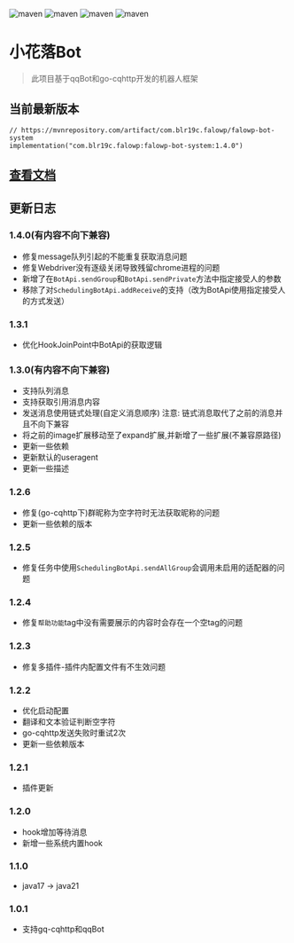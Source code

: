 ![maven](https://img.shields.io/badge/Kotlin-2.0.0-blue.svg)
![maven](https://img.shields.io/badge/Ktor-3.0.0-a.svg)
![maven](https://img.shields.io/badge/go--cqhttp-1.2.0-red)
![maven](https://img.shields.io/badge/qq-bot-red)

# 小花落Bot

> 此项目基于qqBot和go-cqhttp开发的机器人框架

## 当前最新版本

```
// https://mvnrepository.com/artifact/com.blr19c.falowp/falowp-bot-system
implementation("com.blr19c.falowp:falowp-bot-system:1.4.0")
```

## [查看文档](https://falowp.blr19c.com)

## 更新日志

### 1.4.0(有内容不向下兼容)

* 修复message队列引起的不能重复获取消息问题
* 修复Webdriver没有逐级关闭导致残留chrome进程的问题
* 新增了在`BotApi.sendGroup`和`BotApi.sendPrivate`方法中指定接受人的参数
* 移除了对`SchedulingBotApi.addReceive`的支持（改为BotApi使用指定接受人的方式发送）

### 1.3.1

* 优化HookJoinPoint中BotApi的获取逻辑

### 1.3.0(有内容不向下兼容)

* 支持队列消息
* 支持获取引用消息内容
* 发送消息使用链式处理(自定义消息顺序) 注意: 链式消息取代了之前的消息并且不向下兼容
* 将之前的image扩展移动至了expand扩展,并新增了一些扩展(不兼容原路径)
* 更新一些依赖
* 更新默认的useragent
* 更新一些描述

### 1.2.6

* 修复(go-cqhttp下)群昵称为空字符时无法获取昵称的问题
* 更新一些依赖的版本

### 1.2.5

* 修复任务中使用`SchedulingBotApi.sendAllGroup`会调用未启用的适配器的问题

### 1.2.4

* 修复`帮助功能`tag中没有需要展示的内容时会存在一个空tag的问题

### 1.2.3

* 修复多插件-插件内配置文件有不生效问题

### 1.2.2

* 优化启动配置
* 翻译和文本验证判断空字符
* go-cqhttp发送失败时重试2次
* 更新一些依赖版本

### 1.2.1

* 插件更新

### 1.2.0

* hook增加等待消息
* 新增一些系统内置hook

### 1.1.0

* java17 -> java21

### 1.0.1

* 支持gq-cqhttp和qqBot